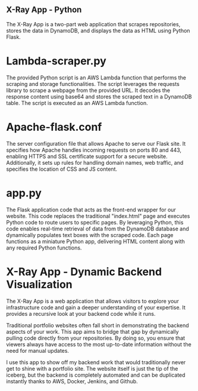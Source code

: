 ## X-Ray App - Python
The X-Ray App is a two-part web application that scrapes repositories, stores the data in DynamoDB, and displays the data as HTML using Python Flask.

# Lambda-scraper.py
The provided Python script is an AWS Lambda function that performs the scraping and storage functionalities.
The script leverages the requests library to scrape a webpage from the provided URL. It decodes the response content using base64 and stores the scraped text in a DynamoDB table. The script is executed as an AWS Lambda function.

# Apache-flask.conf
The server configuration file that allows Apache to serve our Flask site. It specifies how Apache handles incoming requests on ports 80 and 443, enabling HTTPS and SSL certificate support for a secure website. Additionally, it sets up rules for handling domain names, web traffic, and specifies the location of CSS and JS content.

# app.py
The Flask application code that acts as the front-end wrapper for our website. This code replaces the traditional "index.html" page and executes Python code to route users to specific pages. By leveraging Python, this code enables real-time retrieval of data from the DynamoDB database and dynamically populates text boxes with the scraped code. Each page functions as a miniature Python app, delivering HTML content along with any required Python functions.

# X-Ray App - Dynamic Backend Visualization
The X-Ray App is a web application that allows visitors to explore your infrastructure code and gain a deeper understanding of your expertise. It provides a recursive look at your backend code while it runs.

Traditional portfolio websites often fall short in demonstrating the backend aspects of your work. This app aims to bridge that gap by dynamically pulling code directly from your repositories. By doing so, you ensure that viewers always have access to the most up-to-date information without the need for manual updates.

I use this app to show off my backend work that would traditionally never get to shine with a portfolio site. The website itself is just the tip of the iceberg, but the backend is completely automated and can be duplicated instantly thanks to AWS, Docker, Jenkins, and Github.
